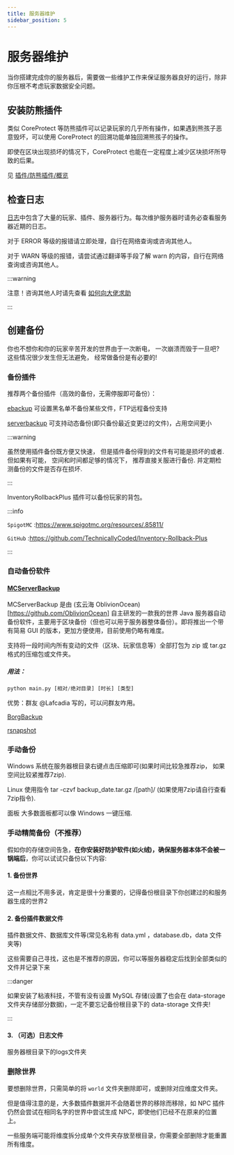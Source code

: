```yaml
---
title: 服务器维护
sidebar_position: 5
---
```


# 服务器维护

当你搭建完成你的服务器后，需要做一些维护工作来保证服务器良好的运行，除非你压根不考虑玩家数据安全问题。

## 安装防熊插件

类似 CoreProtect 等防熊插件可以记录玩家的几乎所有操作，如果遇到熊孩子恶意毁坏，可以使用 CoreProtect 的回溯功能单独回溯熊孩子的操作。

即使在区块出现损坏的情况下，CoreProtect 也能在一定程度上减少区块损坏所导致的后果。

见 [插件/防熊插件/概览](/docs-plugin/防熊插件/概览)

## 检查日志

[日志](/docs/start/basic/what-is-log)中包含了大量的玩家、插件、服务器行为。每次维护服务器时请务必查看服务器近期的日志。

对于 ERROR 等级的报错请立即处理，自行在网络查询或咨询其他人。

对于 WARN 等级的报错，请尝试通过翻译等手段了解 warn 的内容，自行在网络查询或咨询其他人。

:::warning

注意！咨询其他人时请先查看 [如何向大佬求助](/docs/start/ask-for-help.md)

:::

## 创建备份

你也不想你和你的玩家辛苦开发的世界由于一次断电， 一次崩溃而毁于一旦吧? 这些情况很少发生但无法避免， 经常做备份是有必要的!

### 备份插件

推荐两个备份插件（高效的备份，无需停服即可备份）：

[ebackup](https://www.spigotmc.org/resources/ebackup-simple-and-reliable-backups-for-your-server-supports-ftp-sftp.69917/) 可设置黑名单不备份某些文件，FTP远程备份支持

[serverbackup](https://www.spigotmc.org/resources/server-backup-ingame-dropbox-ftp-backup-1-8-1-20-multithreaded.79320/) 可支持动态备份(即只备份最近变更过的文件)，占用空间更小

:::warning

虽然使用插件备份既方便又快速， 但是插件备份得到的文件有可能是损坏的或者. 但如果有可能， 空间和时间都足够的情况下， 推荐直接关服进行备份. 并定期检测备份的文件是否存在损坏.

:::

InventoryRollbackPlus 插件可以备份玩家的背包。

:::info

`SpigotMC` :https://www.spigotmc.org/resources/.85811/

`GitHub` :https://github.com/TechnicallyCoded/Inventory-Rollback-Plus

:::

### 自动备份软件

#### [MCServerBackup](https://github.com/OblivionOcean/MCServerBackup)
MCServerBackup 是由 (玄云海 OblivionOcean)[https://github.com/OblivionOcean] 自主研发的一款我的世界 Java 服务器自动备份软件，主要用于区块备份（但也可以用于服务器整体备份）。即将推出一个带有简易 GUI 的版本，更加方便使用，目前使用仍略有难度。

支持将一段时间内所有变动的文件（区块、玩家信息等）全部打包为 zip 或 tar.gz 格式的压缩包或文件夹。

##### 用法：
```python
python main.py [相对/绝对目录] [时长] [类型]
```
优势：群友 @Lafcadia 写的，可以问群友咋用。

[BorgBackup](https://www.borgbackup.org/)

[rsnapshot](https://rsnapshot.org/)

### 手动备份

Windows 系统在服务器根目录右键点击压缩即可(如果时间比较急推荐zip， 如果空间比较紧推荐7zip).

Linux 使用指令 tar -czvf backup_date.tar.gz /[path]/ (如果使用7zip请自行查看7zip指令).

面板 大多数面板都可以像 Windows 一键压缩.

### 手动精简备份（不推荐）

假如你的存储空间告急，**在你安装好防护软件(如火绒)，确保服务器本体不会被一锅端后**，你可以试试只备份以下内容:

#### 1. 备份世界

这一点相比不用多说，肯定是很十分重要的，记得备份根目录下你创建过的和服务器生成的世界2

#### 2. 备份插件数据文件

插件数据文件、数据库文件等(常见名称有 data.yml ，database.db，data 文件夹等)

这些需要自己寻找，这也是不推荐的原因，你可以等服务器稳定后找到全部类似的文件并记录下来

:::danger

如果安装了粘液科技，不管有没有设置 MySQL 存储(设置了也会在 data-storage 文件夹存储部分数据)，一定不要忘记备份根目录下的 data-storage 文件夹!

:::

#### 3. （可选）日志文件

服务器根目录下的logs文件夹

### 删除世界

要想删除世界，只需简单的将 `world` 文件夹删除即可，或删除对应维度文件夹。

但是值得注意的是，大多数插件数据并不会随着世界的移除而移除，如 NPC 插件仍然会尝试在相同名字的世界中尝试生成 NPC，即使他们已经不在原来的位置上。

一些服务端可能将维度拆分成单个文件夹存放至根目录，你需要全部删除才能重置所有维度。

